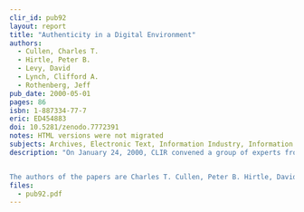 ```yaml
---
clir_id: pub92
layout: report
title: "Authenticity in a Digital Environment"
authors: 
  - Cullen, Charles T.
  - Hirtle, Peter B.
  - Levy, David
  - Lynch, Clifford A.
  - Rothenberg, Jeff
pub_date: 2000-05-01
pages: 86
isbn: 1-887334-77-7
eric: ED454883
doi: 10.5281/zenodo.7772391
notes: HTML versions were not migrated
subjects: Archives, Electronic Text, Information Industry, Information Sources, Information Storage, Preservation, Reference Materials
description: "On January 24, 2000, CLIR convened a group of experts from different domains of the information resources community to address the question: What is an authentic digital object? To prepare for the discussion, five individuals were asked to write position papers that identify the attributes that define authentic digital data over time. These papers, together with a brief reflection on the workshop, are presented here.


The authors of the papers are Charles T. Cullen, Peter B. Hirtle, David Levy, Clifford A. Lynch, and Jeff Rothenberg. Additional discussion is provided by Abby Smith."
files:
  - pub92.pdf
---
```

